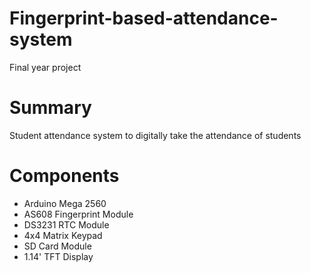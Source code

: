 # Fingerprint-based-attendance-system
Final year project

# Summary
Student attendance system to digitally take the attendance of students

# Components
- Arduino Mega 2560
- AS608 Fingerprint Module
- DS3231 RTC Module
- 4x4 Matrix Keypad
- SD Card Module
- 1.14' TFT Display